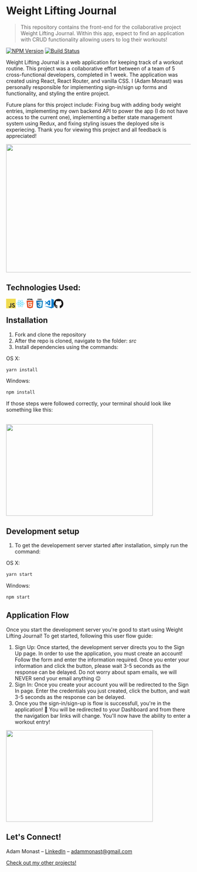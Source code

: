 # Weight Lifting Journal

> This repository contains the front-end for the collaborative project Weight Lifting Journal. Within this app, expect to find an application with CRUD functionality allowing users to log their workouts!

[![NPM Version][npm-image]][npm-url]
[![Build Status][travis-image]][travis-url]

Weight Lifting Journal is a web application for keeping track of a workout routine. This project was a collaborative effort between of a team of 5 cross-functional developers, completed in 1 week. The application was created using React, React Router, and vanilla CSS. I (Adam Monast) was personally responsible for implementing sign-in/sign up forms and functionality, and styling the entire project. 

Future plans for this project include: Fixing bug with adding body weight entries, implementing my own backend API to power the app (I do not have access to the current one), implementing a better state management system using Redux, and fixing styling issues the deployed site is experiecing. Thank you for viewing this project and all feedback is appreciated!

<img src=https://user-images.githubusercontent.com/57102880/98874564-7e4aab00-2448-11eb-9d43-c7e2d2029224.png align="center" width="600" height="350">

## Technologies Used:
[<img align="left" alt="JavaScript" width="26px" src="https://raw.githubusercontent.com/github/explore/80688e429a7d4ef2fca1e82350fe8e3517d3494d/topics/javascript/javascript.png" />][github]
[<img align="left" alt="React" width="26px" src="https://raw.githubusercontent.com/github/explore/80688e429a7d4ef2fca1e82350fe8e3517d3494d/topics/react/react.png" />][github]
[<img align="left" alt="HTML5" width="26px" src="https://raw.githubusercontent.com/github/explore/80688e429a7d4ef2fca1e82350fe8e3517d3494d/topics/html/html.png" />][github]
[<img align="left" alt="CSS3" width="26px" src="https://raw.githubusercontent.com/github/explore/80688e429a7d4ef2fca1e82350fe8e3517d3494d/topics/css/css.png" />][github]
[<img align="left" alt="Visual Studio Code" width="26px" src="https://raw.githubusercontent.com/github/explore/80688e429a7d4ef2fca1e82350fe8e3517d3494d/topics/visual-studio-code/visual-studio-code.png" />][github]
[<img align="left" alt="GitHub" width="26px" src="https://raw.githubusercontent.com/github/explore/78df643247d429f6cc873026c0622819ad797942/topics/github/github.png" />][github]

<br />

## Installation

1) Fork and clone the repository
2) After the repo is cloned, navigate to the folder: *src* 
3) Install dependencies using the commands:

OS X:

```sh
yarn install
```

Windows:

```sh
npm install
```

If those steps were followed correctly, your terminal should look like something like this:

<br />

<img src="https://user-images.githubusercontent.com/57102880/98876944-5d388900-244d-11eb-8839-d7534beb8b0e.png" align="center" width="400" height="250" />

## Development setup

1) To get the developement server started after installation, simply run the command:

OS X:

```sh
yarn start
```

Windows:

```sh
npm start
```

## Application Flow

Once you start the development server you're good to start using Weight Lifting Journal! To get started, following this user flow guide:

1) Sign Up: Once started, the development server directs you to the Sign Up page. In order to use the application, you must create an account! Follow the form and enter the information required. Once you enter your information and click the button, please wait 3-5 seconds as the response can be delayed. Do not worry about spam emails, we will NEVER send your email anything 😉
2) Sign In: Once you create your account you will be redirected to the Sign In page. Enter the credentials you just created, click the button, and wait 3-5 seconds as the response can be delayed.
3) Once you the sign-in/sign-up is flow is successfull, you're in the application! 🎉 You will be redirected to your Dashboard and from there the navigation bar links will change. You'll now have the ability to enter a workout entry!

<img src="https://user-images.githubusercontent.com/57102880/98877724-2499af00-244f-11eb-8407-0a32f73982c4.png" align="center" width="400" height="250" />

## Let's Connect!

Adam Monast – [LinkedIn](https://www.linkedin.com/in/adam-monast/) – adammonast@gmail.com

[Check out my other projects!](https://github.com/Adammonast)

<!-- Markdown link & img dfn's -->

[npm-image]: https://img.shields.io/npm/v/datadog-metrics.svg?style=flat-square
[npm-url]: https://npmjs.org/package/datadog-metrics
[travis-image]: https://img.shields.io/travis/dbader/node-datadog-metrics/master.svg?style=flat-square
[travis-url]: https://travis-ci.org/dbader/node-datadog-metrics
[linkedin]: https://www.linkedin.com/in/adam-monast/
[github]: https://github.com/Adammonast?tab=repositories

